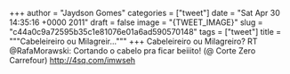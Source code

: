 
+++
author = "Jaydson Gomes"
categories = ["tweet"]
date = "Sat Apr 30 14:35:16 +0000 2011"
draft = false
image = "{TWEET_IMAGE}"
slug = "c44a0c9a72595b35c1e81076e01a6ad590570148"
tags = ["tweet"]
title = """Cabeleireiro ou Milagreir..."""
+++
Cabeleireiro ou Milagreiro? RT @RafaMorawski: Cortando o cabelo pra ficar beiiito! (@ Corte Zero Carrefour) http://4sq.com/imwseh
